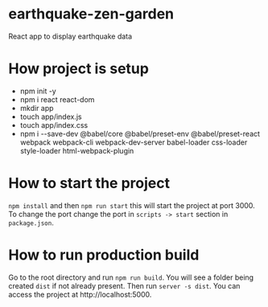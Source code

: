 # earthquake-zen-garden
React app to display earthquake data

# How project is setup
- npm init -y
- npm i react react-dom
- mkdir app
- touch app/index.js
- touch app/index.css
- npm i --save-dev @babel/core @babel/preset-env @babel/preset-react webpack webpack-cli webpack-dev-server babel-loader css-loader style-loader html-webpack-plugin

# How to start the project
`npm install` and then `npm run start` this will start the project at port 3000. To change the port change the port in `scripts -> start` section in `package.json`.

# How to run production build
 Go to the root directory and run `npm run build`. You will see a folder being created `dist` if not already present. Then run `server -s dist`. You can access the project at http://localhost:5000.